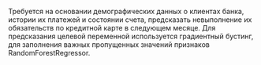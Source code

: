 Требуется на основании демографических данных о клиентах банка, истории их платежей и состоянии счета, предсказать невыполнение их обязательств по кредитной карте в следующем месяце.
Для предсказания целевой переменной используется градиентный бустинг, для заполнения важных пропущенных значений признаков RandomForestRegressor.

